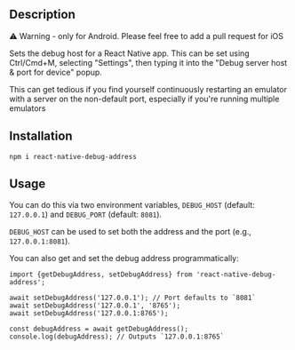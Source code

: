 ## Description

⚠️  Warning - only for Android. Please feel free to add a pull request for iOS

Sets the debug host for a React Native app. This can be set using Ctrl/Cmd+M, selecting "Settings", then typing it into the "Debug server host & port for device" popup.

This can get tedious if you find yourself continuously restarting an emulator with a server on the non-default port, especially if you're running multiple emulators

## Installation

```
npm i react-native-debug-address
```

## Usage

You can do this via two environment variables, `DEBUG_HOST` (default: `127.0.0.1`) and `DEBUG_PORT` (default: `8081`). 

`DEBUG_HOST` can be used to set both the address and the port (e.g., `127.0.0.1:8081`).

You can also get and set the debug address programmatically:

```
import {getDebugAddress, setDebugAddress} from 'react-native-debug-address';

await setDebugAddress('127.0.0.1'); // Port defaults to `8081` 
await setDebugAddress('127.0.0.1', '8765');
await setDebugAddress('127.0.0.1:8765');

const debugAddress = await getDebugAddress();
console.log(debugAddress); // Outputs `127.0.0.1:8765`
```

